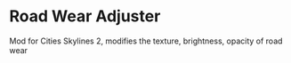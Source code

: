 # Road Wear Adjuster
Mod for Cities Skylines 2, modifies the texture, brightness, opacity of road wear
